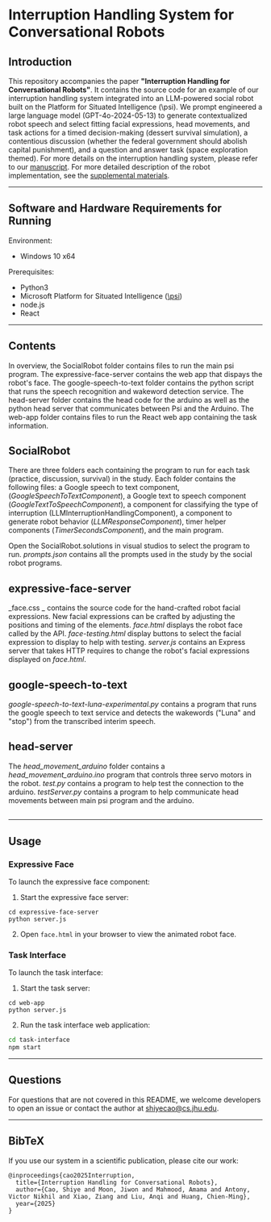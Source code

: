 # Interruption Handling System for Conversational Robots

## Introduction
This repository accompanies the paper **"Interruption Handling for Conversational Robots"**. It contains the source code for an example of our interruption handling system integrated into an
LLM-powered social robot built on the Platform for Situated Intelligence (\psi). We prompt engineered a large language model (GPT-4o-2024-05-13) to generate contextualized robot speech and select fitting facial expressions, head movements, and task actions for a timed decision-making (dessert survival simulation), a contentious discussion (whether the federal government should abolish capital punishment), and a question and answer task (space exploration themed). For more details on the interruption handling system, please refer to our [manuscript](https://arxiv.org/pdf/2501.01568). For more detailed description of the robot implementation, see the [supplemental materials](https://intuitivecomputing.github.io/publications/2025-rss-cao-supp.pdf). 

- - - -

## Software and Hardware Requirements for Running
Environment:
- Windows 10 x64

Prerequisites:
- Python3
- Microsoft Platform for Situated Intelligence ([\psi](https://github.com/microsoft/psi))
- node.js
- React

- - - -

## Contents
In overview, the SocialRobot folder contains files to run the main psi program. The expressive-face-server contains the web app that dispays the robot's face. The google-speech-to-text folder contains the python script that runs the speech recognition and wakeword detection service. The head-server folder contains the head code for the arduino as well as the python head server that communicates between Psi and the Arduino. The web-app folder contains files to run the React web app containing the task information. 

## SocialRobot
There are three folders each containing the program to run for each task (practice, discussion, survival) in the study. Each folder contains the following files: a Google speech to text component, (_GoogleSpeechToTextComponent_), a Google text to speech component (_GoogleTextToSpeechComponent_), a component for classifying the type of interruption (LLMInterruptionHandlingComponent), a component to generate robot behavior (_LLMResponseComponent_), timer helper components (_TimerSecondsComponent_), and the main program. 

Open the SocialRobot.solutions in visual studios to select the program to run. 
_prompts.json_ contains all the prompts used in the study by the social robot programs. 

## expressive-face-server
_face.css _ contains the source code for the hand-crafted robot facial expressions. New facial expressions can be crafted by adjusting the positions and timing of the elements. 
_face.html_ displays the robot face called by the API. 
_face-testing.html_ display buttons to select the facial expression to display to help with testing. 
_server.js_ contains an Express server that takes HTTP requires to change the robot's facial expressions displayed on _face.html_. 

## google-speech-to-text
_google-speech-to-text-luna-experimental.py_ contains a program that runs the google speech to text service and detects the wakewords ("Luna" and "stop") from the transcribed interim speech. 

## head-server
The _head_movement_arduino_ folder contains a _head_movement_arduino.ino_ program that controls three servo motors in the robot. 
_test.py_ contains a program to help test the connection to the arduino. 
_testServer.py_ contains a program to help communicate head movements between main psi program and the arduino. 

## 

- - - -

## Usage

### Expressive Face
To launch the expressive face component:
1. Start the expressive face server:
  ```
  cd expressive-face-server
  python server.js
  ```
2. Open `face.html` in your browser to view the animated robot face.

### Task Interface
To launch the task interface:
1. Start the task server:
  ```
  cd web-app
  python server.js
  ```
2. Run the task interface web application:
  ```bash
  cd task-interface
  npm start
  ```

- - - -
## Questions

For questions that are not covered in this README, we welcome developers to open an issue or contact the author at [shiyecao@cs.jhu.edu](mailto:shiyecao@cs.jhu.edu). 

- - - -

## BibTeX
If you use our system in a scientific publication, please cite our work:
```
@inproceedings{cao2025Interruption,
  title={Interruption Handling for Conversational Robots},
  author={Cao, Shiye and Moon, Jiwon and Mahmood, Amama and Antony, Victor Nikhil and Xiao, Ziang and Liu, Anqi and Huang, Chien-Ming},
  year={2025}
}
```
